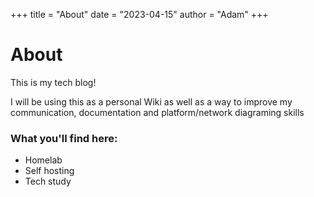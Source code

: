 +++
title = "About"
date = "2023-04-15"
author = "Adam"
+++

# About
This is my tech blog!

I will be using this as a personal Wiki as well as a way to improve my communication, documentation and platform/network diagraming skills

### What you'll find here:
- Homelab
- Self hosting
- Tech study